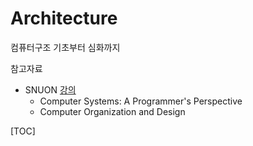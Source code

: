 # Architecture

컴퓨터구조 기초부터 심화까지



참고자료

- SNUON [강의](http://etl.snu.ac.kr/local/ubonline/course_view.php?id=188304&returnurl=L2xvY2FsL3Vib25saW5lL2luZGV4LnBocD9zZWFyY2h0eXBlPTEma2V5d29yZD0lRUElQjUlQUMlRUMlQTElQjAmcGFnZT0z)
  - Computer Systems: A Programmer's Perspective 
  - Computer Organization and Design



[TOC]

